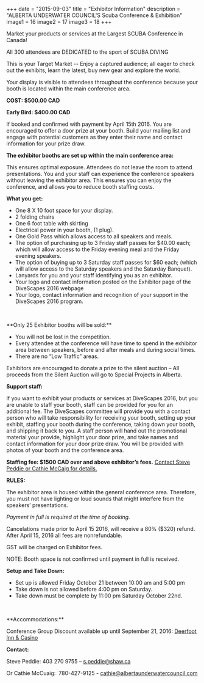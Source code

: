 +++
date        = "2015-09-03"
title       = "Exhibitor Information"
description = "ALBERTA UNDERWATER COUNCIL'S Scuba Conference & Exhibition"
image1 = 16
image2 = 17
image3 = 18
+++

Market your products or services at the Largest SCUBA Conference in Canada!

All 300 attendees are DEDICATED to the sport of SCUBA DIVING

This is your Target Market  --  Enjoy a captured audience; all eager to check out the exhibits, learn the latest, buy new gear and explore the world.

Your display is visible to attendees throughout the conference because your booth is located within the main conference area.

**COST: $500.00 CAD**

**Early Bird: $400.00 CAD**

If booked and confirmed with payment by  April 15th 2016. You are encouraged to offer a door prize at your booth. Build your mailing list and engage with potential customers as they enter their name and contact information for your prize draw.

**The exhibitor booths are set up within the main conference area:**

This ensures optimal exposure. Attendees do not leave the room to attend presentations. You and your staff can experience the conference speakers without leaving the exhibitor area. This ensures you can enjoy the conference, and allows you to reduce booth staffing costs.

**What you get:**

* One 8 X 10 foot space for your display.
* 2 folding chairs
* One 6 foot table with skirting
* Electrical power in your booth, (1 plug).
* One Gold Pass which allows access to all speakers and meals.
* The option of purchasing up to 3 Friday staff passes for $40.00 each; which will allow access to the Friday evening meal and the Friday evening speakers.
* The option of buying up to 3 Saturday staff passes for $60 each; (which will allow access to the Saturday speakers and the Saturday Banquet).
* Lanyards for you and your staff identifying you as an exhibitor.
* Your logo and contact information posted on the Exhibitor page of the DiveScapes 2016 webpage
* Your logo, contact information and recognition of your support in the DiveScapes 2016 program.

<p>&nbsp;</p>
**Only 25 Exhibitor booths will be sold:**

* You will not be lost in the competition.
* Every attendee at the conference will have time to spend in the exhibitor area between speakers, before and after meals and during social times.
* There are no “Low Traffic” areas.

Exhibitors are encouraged to donate a prize to the silent auction – All proceeds from the Silent  Auction will go to Special Projects in Alberta.

**Support staff:**

If you want to exhibit your products or services at DiveScapes 2016, but you are unable to staff your booth, staff can be provided for you for an additional fee. The DiveScapes committee will provide you with a contact person who will take responsibility for receiving your booth, setting up your exhibit, staffing your booth during the conference, taking down your booth, and shipping it back to you. A staff person will hand out the promotional material your provide, highlight your door prize, and take names and contact information for your door prize draw. You will be provided with photos of your booth and the conference area.

**Staffing fee: $1500 CAD over and above exhibitor’s fees.** [Contact Steve Peddie or Cathie McCaig for details.](#bottom)

**RULES:**

The exhibitor area is housed within the general conference area. Therefore, you must not have lighting or loud sounds that might interfere from the speakers’ presentations.

*Payment in full is required at the time of booking.*

Cancelations made prior to April 15 2016, will receive a 80% ($320) refund. After April 15, 2016 all fees are nonrefundable.

GST will be charged on Exhibitor fees.

NOTE: Booth space is not confirmed until payment in full is received.

**Setup and Take Down:**

* Set up is allowed Friday October 21 between 10:00 am and 5:00 pm
* Take down is not allowed before 4:00 pm on Saturday.
* Take down must be complete by 11:00 pm Saturday October 22nd.

<p>&nbsp;</p>
**Accommodations:**

Conference Group Discount available up until September 21, 2016: [Deerfoot Inn & Casino](http://deerfootinn.com/rooms-and-suites/)

**Contact:**

Steve Peddie:  403 270 9755 – [s.peddie@shaw.ca](mailto:s.peddie@shaw.ca)

Or Cathie McCuaig:  780-427-9125 - [cathie@albertaunderwatercouncil.com](mailto:cathie@albertaunderwatercouncil.com)
